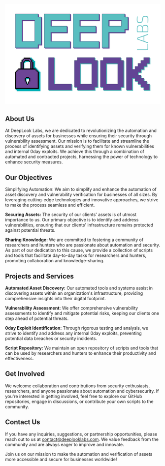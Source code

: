 # <p align="center" width="100px" heigth="100px">![](https://raw.githubusercontent.com/deeplooklabs/assets/d8e6c7ad8fa6892b187c0878ac10196498d9197a/logo.png)</p>

## About Us
At DeepLook Labs, we are dedicated to revolutionizing the automation and discovery of assets for businesses while ensuring their security through vulnerability assessment. Our mission is to facilitate and streamline the process of identifying assets and verifying them for known vulnerabilities and internal 0day exploits. We achieve this through a combination of automated and contracted projects, harnessing the power of technology to enhance security measures.

## Our Objectives
Simplifying Automation: We aim to simplify and enhance the automation of asset discovery and vulnerability verification for businesses of all sizes. By leveraging cutting-edge technologies and innovative approaches, we strive to make the process seamless and efficient.

**Securing Assets:** The security of our clients' assets is of utmost importance to us. Our primary objective is to identify and address vulnerabilities, ensuring that our clients' infrastructure remains protected against potential threats.

**Sharing Knowledge:** We are committed to fostering a community of researchers and hunters who are passionate about automation and security. As part of our dedication to this cause, we provide a collection of scripts and tools that facilitate day-to-day tasks for researchers and hunters, promoting collaboration and knowledge-sharing.

## Projects and Services
**Automated Asset Discovery:** Our automated tools and systems assist in discovering assets within an organization's infrastructure, providing comprehensive insights into their digital footprint.

**Vulnerability Assessment:** We offer comprehensive vulnerability assessments to identify and mitigate potential risks, keeping our clients one step ahead of potential threats.

**0day Exploit Identification:** Through rigorous testing and analysis, we strive to identify and address any internal 0day exploits, preventing potential data breaches or security incidents.

**Script Repository:** We maintain an open repository of scripts and tools that can be used by researchers and hunters to enhance their productivity and effectiveness.

## Get Involved
We welcome collaboration and contributions from security enthusiasts, researchers, and anyone passionate about automation and cybersecurity. If you're interested in getting involved, feel free to explore our GitHub repositories, engage in discussions, or contribute your own scripts to the community.

## Contact Us
If you have any inquiries, suggestions, or partnership opportunities, please reach out to us at [contact@deeplooklabs.com](mailto:contact@deeplooklabs.com). We value feedback from the community and are always eager to improve and innovate.

Join us on our mission to make the automation and verification of assets more accessible and secure for businesses worldwide!
